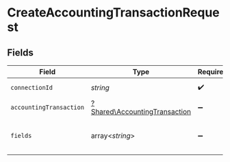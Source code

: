 # CreateAccountingTransactionRequest


## Fields

| Field                                                                         | Type                                                                          | Required                                                                      | Description                                                                   |
| ----------------------------------------------------------------------------- | ----------------------------------------------------------------------------- | ----------------------------------------------------------------------------- | ----------------------------------------------------------------------------- |
| `connectionId`                                                                | *string*                                                                      | :heavy_check_mark:                                                            | ID of the connection                                                          |
| `accountingTransaction`                                                       | [?Shared\AccountingTransaction](../../Models/Shared/AccountingTransaction.md) | :heavy_minus_sign:                                                            | N/A                                                                           |
| `fields`                                                                      | array<*string*>                                                               | :heavy_minus_sign:                                                            | Comma-delimited fields to return                                              |